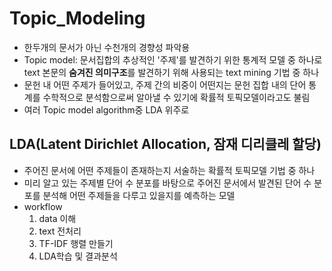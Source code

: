 # Topic_Modeling

- 한두개의 문서가 아닌 수천개의 경향성 파악용
- Topic model: 문서집합의 추상적인 '주제'를 발견하기 위한 통계적 모델 중 하나로 </br>
text 본문의 **숨겨진 의미구조**를 발견하기 위해 사용되는 text mining 기법 중 하나
- 문헌 내 어떤 주제가 들어있고, 주제 간의 비중이 어떤지는 문헌 집합 내의 단어 통계를 수학적으로 분석함으로써 알아낼 수 있기에 확률적 토픽모델이라고도 불림
- 여러 Topic model algorithm중 LDA 위주로 

## LDA(Latent Dirichlet Allocation, 잠재 디리클레 할당)
- 주어진 문서에 어떤 주제들이 존재하는지 서술하는 확률적 토픽모델 기법 중 하나
- 미리 알고 있는 주제별 단어 수 분포를 바탕으로 주어진 문서에서 발견된 단어 수 분포를 분석해 어떤 주제들을 다루고 있을지를 예측하는 모델
- workflow </br>
  1. data 이해
  2. text 전처리
  3. TF-IDF 행렬 만들기
  4. LDA학습 및 결과분석
  
